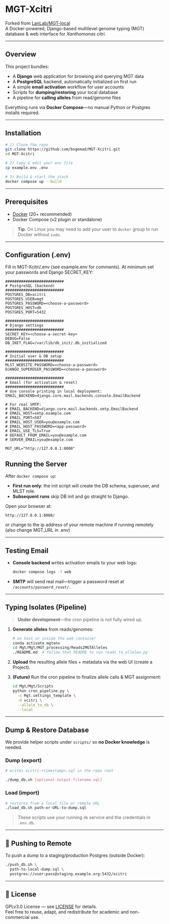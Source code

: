 # MGT-Xcitri

Forked from [LanLab/MGT-local](https://github.com/LanLab/MGT-local)  
A Docker-powered, Django-based multilevel genome typing (MGT) database & web interface for _Xanthomonas citri_.

---

## Overview

This project bundles:

- A **Django** web application for browsing and querying MGT data  
- A **PostgreSQL** backend, automatically initialized on first run  
- A simple **email activation** workflow for user accounts  
- Scripts for **dumping/restoring** your local database  
- A pipeline for **calling alleles** from read/genome files

Everything runs via **Docker Compose**—no manual Python or Postgres installs required.

---

## Installation

```bash
# 1) Clone the repo
git clone https://github.com/bogemad/MGT-Xcitri.git
cd MGT-Xcitri

# 2) Copy & edit your env file
cp example.env .env

# 3) Build & start the stack
docker compose up --build
```

---

## Prerequisites

- [Docker](https://docs.docker.com/get-docker/) (20+ recommended)  
- Docker Compose (v2 plugin or standalone)  

> **Tip**: On Linux you may need to add your user to `docker` group to run Docker without `sudo`.

---

## Configuration (.env)

Fill in MGT-Xcitri/.env (see example.env for comments). At minimum set your passwords and Django SECRET_KEY:

```
##########################
# PostgreSQL (backend)
##########################
POSTGRES_DB=xcitri
POSTGRES_USER=mgt
POSTGRES_PASSWORD=<choose-a-password>
POSTGRES_HOST=db
POSTGRES_PORT=5432

##########################
# Django settings
##########################
SECRET_KEY=<choose-a-secret-key>
DEBUG=False
DB_INIT_FLAG=/var/lib/db_init/.db_initialized

##########################
# Initial user & DB setup
##########################
MLST_WEBSITE_PASSWORD=<choose-a-password>
DJANGO_SUPERUSER_PASSWORD=<choose-a-password>

##########################
# Email (for activation & reset)
##########################
# Use console printing in local deployment:
EMAIL_BACKEND=django.core.mail.backends.console.EmailBackend

# For real SMTP:
# EMAIL_BACKEND=django.core.mail.backends.smtp.EmailBackend
# EMAIL_HOST=smtp.example.com
# EMAIL_PORT=587
# EMAIL_HOST_USER=you@example.com
# EMAIL_HOST_PASSWORD=<app-password>
# EMAIL_USE_TLS=True
# DEFAULT_FROM_EMAIL=you@example.com
# SERVER_EMAIL=you@example.com

MGT_URL="http://127.0.0.1:8000"
```

## Running the Server

After `docker compose up`:

- **First run only**: the init script will create the DB schema, superuser, and MLST role.  
- **Subsequent runs** skip DB init and go straight to Django.

Open your browser at:

```
http://127.0.0.1:8000/
```
or change to the ip address of your remote machine if running remotely (also change MGT_URL in .env)

---

## Testing Email

- **Console backend** writes activation emails to your web logs:

  ```bash
  docker compose logs -f web
  ```

- **SMTP** will send real mail—trigger a password reset at `/accounts/password_reset/`.

---

## Typing Isolates (Pipeline)

> **Under development**—the cron pipeline is not fully wired up.  

1. **Generate alleles** from reads/genomes:  
   ```bash
   # on host or inside the web container
   conda activate mgtenv
   cd Mgt/Mgt/MGT_processing/Reads2MGTAlleles
   ./README.md  # follow that README to run reads_to_alleles.py
   ```

2. **Upload** the resulting allele files + metadata via the web UI (create a Project).

3. **(Future)** Run the cron pipeline to finalize allele calls & MGT assignment:

   ```bash
   cd Mgt/Mgt/Scripts
   python cron_pipeline.py \
     -s Mgt.settings_template \
     -d xcitri \
     --allele_to_db \
     --local
   ```

---

## Dump & Restore Database

We provide helper scripts under `scripts/` so **no Docker knowledge** is needed.

### Dump (export)

```bash
# writes xcitri-<timestamp>.sql in the repo root

./dump_db.sh [optional-output-filename.sql]
```

### Load (import)

```bash
# restores from a local file or remote URL
./load_db.sh path-or-URL-to-dump.sql
```

> These scripts use your running `db` service and the credentials in `.env.db`.

---

## 🚧 Pushing to Remote

To push a dump to a staging/production Postgres (outside Docker):

```bash
./push_db.sh \
  path-to-local-dump.sql \
  postgres://user:pass@staging.example.org:5432/xcitri
```

---

## 📄 License

GPLv3.0 License — see [LICENSE](LICENSE) for details.  
Feel free to reuse, adapt, and redistribute for academic and non-commercial use.  


